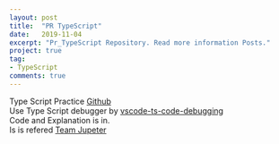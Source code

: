 ```yaml
---
layout: post
title:  "PR TypeScript"
date:   2019-11-04
excerpt: "Pr_TypeScript Repository. Read more information Posts."
project: true
tag:
- TypeScript
comments: true
---
```

Type Script Practice
<a href="https://github.com/Artyrie/PR_TypeScript">Github</a><br>
Use Type Script debugger by <a href="https://github.com/Enterprise-JS/vscode-ts-node-debugging">vscode-ts-code-debugging</a><br>
Code and Explanation is in.<br>
Is is refered <a href="https://www.youtube.com/playlist?list=PLlSZlNj22M7QxeiQkge94penoAixMJMMF">Team Jupeter</a><br>
